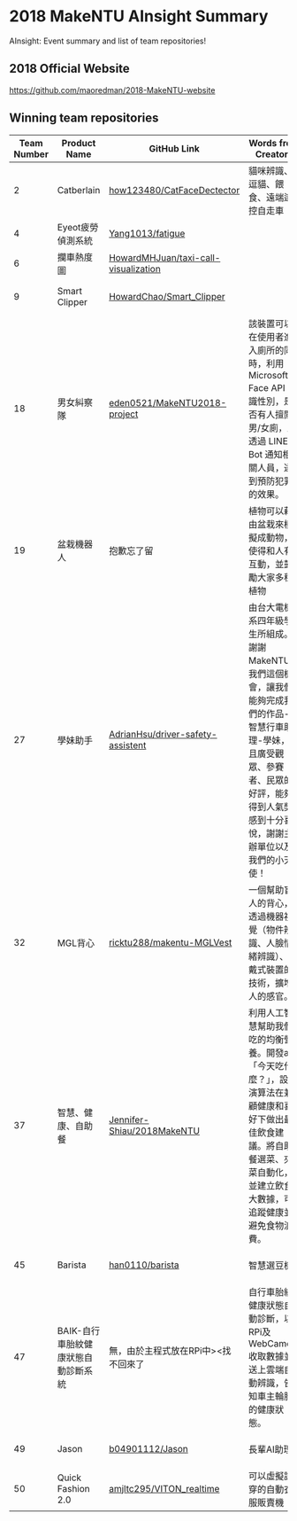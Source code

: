 # 2018 MakeNTU AInsight Summary
AInsight: Event summary and list of team repositories!
<!--Description TBA-->

## 2018 Official Website
https://github.com/maoredman/2018-MakeNTU-website
## Winning team repositories
<!--English Description TBA-->

| Team Number | Product Name | GitHub Link | Words from Creators | Remarks |
| -------- | -------- | -------- | -------- | -------- |
| 2 | Catberlain | [how123480/CatFaceDectector](https://github.com/how123480/CatFaceDectector) | 貓咪辨識、逗貓、餵食、遠端遙控自走車 | Link deprecated |
| 4 | Eyeot疲勞偵測系統 | [Yang1013/fatigue](https://github.com/Yang1013/fatigue) | | Fatigue Detection |
| 6 | 攔車熱度圖 | [HowardMHJuan/taxi-call-visualization](https://github.com/HowardMHJuan/taxi-call-visualization) | | Taxi Call Visualization |
| 9 | Smart Clipper | [HowardChao/Smart_Clipper](https://github.com/HowardChao/Smart_Clipper) | | Smart Clipper for Education |
| 18 | 男女糾察隊 | [eden0521/MakeNTU2018-project](https://github.com/eden0521/MakeNTU2018-project) | 該裝置可以在使用者進入廁所的同時，利用 Microsoft Face API 辨識性別，是否有人擅闖男/女廁，並透過 LINE Bot 通知相關人員，達到預防犯罪的效果。 | Toilet Crime Prevention |
| 19 | 盆栽機器人 | 抱歉忘了留 | 植物可以藉由盆栽來模擬成動物，使得和人有互動，並鼓勵大家多種植物 | Bonsai Robot |
| 27 | 學妹助手 | [AdrianHsu/driver-safety-assistent](https://github.com/AdrianHsu/driver-safety-assistent) | 由台大電機系四年級學生所組成。謝謝MakeNTU給我們這個機會，讓我們能夠完成我們的作品--智慧行車助理-學妹，並且廣受觀眾、參賽者、民眾的好評，能夠得到人氣獎感到十分喜悅，謝謝主辦單位以及我們的小天使！ | Driver safety assistant |
| 32 | MGL背心 | [ricktu288/makentu-MGLVest](https://github.com/ricktu288/makentu-MGLVest) | 一個幫助盲人的背心，透過機器視覺（物件辨識、人臉情緒辨識）、穿戴式裝置的技術，擴增人的感官。 | Sensation augmenting vest |
| 37 | 智慧、健康、自助餐 | [Jennifer-Shiau/2018MakeNTU](https://github.com/Jennifer-Shiau/2018MakeNTU) | 利用人工智慧幫助我們吃的均衡營養。開發app「今天吃什麼？」，設計演算法在兼顧健康和喜好下做出最佳飲食建議。將自助餐選菜、夾菜自動化，並建立飲食大數據，可追蹤健康並避免食物浪費。 | Smart diet |
| 45 | Barista | [han0110/barista](https://github.com/han0110/barista) | 智慧選豆機 | Smart coffee bean selector |
| 47 | BAIK-自行車胎紋健康狀態自動診斷系統 | 無，由於主程式放在RPi中><找不回來了 | 自行車胎紋健康狀態自動診斷，以RPi及WebCamera收取數據並送上雲端自動辨識，告知車主輪胎的健康狀態。 | Tread pattern self-diagnosis system |
| 49 | Jason | [b04901112/Jason](https://github.com/b04901112/Jason) | 長輩AI助理 | Smart assistant for the elderly |
| 50 | Quick Fashion 2.0 | [amjltc295/VITON_realtime](https://github.com/amjltc295/VITON_realtime) | 可以虛擬試穿的自動衣服販賣機！ | Real-time virtual try-on |
